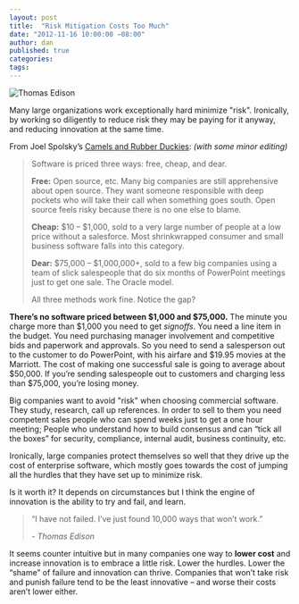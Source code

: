 ```yaml
---
layout: post
title:  "Risk Mitigation Costs Too Much"
date: "2012-11-16 10:00:00 −08:00"
author: dan
published: true
categories:
tags:
---
```


<img class="lazy img-rounded img-responsive" alt="Thomas Edison" data-original="https://dl.dropboxusercontent.com/u/300203/blog-images/edison.jpg">

Many large organizations work exceptionally hard minimize "risk".   Ironically, by working so diligently to reduce risk they may be paying for it anyway, and reducing innovation at the same time.
<!-- more -->
From Joel Spolsky’s [Camels and Rubber Duckies](http://www.joelonsoftware.com/articles/CamelsandRubberDuckies.html): _(with some minor editing)_

> Software is priced three ways: free, cheap, and dear. 
> 
> **Free:** Open source, etc. Many big companies are still 
> apprehensive about open source.  They want someone responsible 
> with deep pockets who will take their call when something goes 
> south. Open source feels risky because there is no one else to 
> blame. 
> 
> **Cheap:** $10 – $1,000, sold to a very large number of 
> people at a low price without a salesforce. Most shrinkwrapped 
> consumer and small business software falls into this category. 
> 
> **Dear:** $75,000 – $1,000,000+, sold to a few big companies 
> using a team of slick salespeople that do six months of PowerPoint 
> meetings just to get one sale. The Oracle model. 
> 
> All three methods work fine.  Notice the gap? 

**There’s no software priced between $1,000 and $75,000.** The minute you charge more than $1,000 you need to get _signoffs_. You need a line item in the budget. You need purchasing manager involvement and competitive bids and paperwork and approvals. So you need to send a salesperson out to the customer to do PowerPoint, with his airfare and $19.95 movies at the Marriott. The cost of making one successful sale is going to average about $50,000. If you’re sending salespeople out to customers and charging less than $75,000, you’re losing money.

Big companies want to avoid "risk" when choosing commercial software.  They study, research, call up references.  In order to sell to them you need competent sales people who can spend weeks just to get a one hour meeting; People who understand how to build consensus and can “tick all the boxes” for security, compliance, internal audit, business continuity, etc.

Ironically, large companies protect themselves so well that they  drive up the cost of enterprise software, which mostly goes towards the cost of jumping all the hurdles that they have set up to minimize risk.

Is it worth it?  It depends on circumstances but I think the engine of innovation is the ability to try and fail, and learn.

> “I have not failed. I’ve just found 10,000 ways that won’t work.” 
> 
>  _- Thomas Edison_

It seems counter intuitive but in many companies one way to **lower cost** and increase innovation is to embrace a little risk.  Lower the hurdles. Lower the “shame” of failure and innovation can thrive.  Companies that won’t take risk and punish failure tend to be the least innovative – and worse their costs aren’t lower either.
